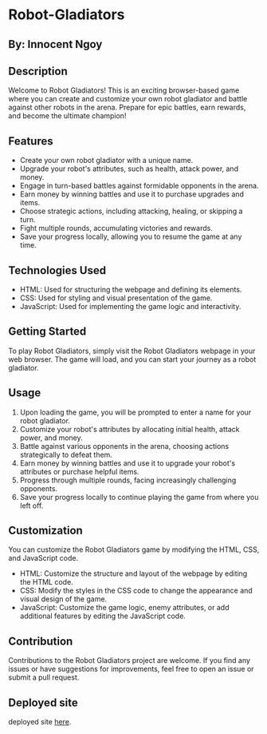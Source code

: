 # Robot-Gladiators
## By: Innocent Ngoy

## Description
Welcome to Robot Gladiators! This is an exciting browser-based game where you can create and customize your own robot gladiator and battle against other robots in the arena. Prepare for epic battles, earn rewards, and become the ultimate champion!

## Features
- Create your own robot gladiator with a unique name.
- Upgrade your robot's attributes, such as health, attack power, and money.
- Engage in turn-based battles against formidable opponents in the arena.
- Earn money by winning battles and use it to purchase upgrades and items.
- Choose strategic actions, including attacking, healing, or skipping a turn.
- Fight multiple rounds, accumulating victories and rewards.
- Save your progress locally, allowing you to resume the game at any time.

## Technologies Used
- HTML: Used for structuring the webpage and defining its elements.
- CSS: Used for styling and visual presentation of the game.
- JavaScript: Used for implementing the game logic and interactivity.

## Getting Started
To play Robot Gladiators, simply visit the Robot Gladiators webpage in your web browser. The game will load, and you can start your journey as a robot gladiator.

## Usage
1. Upon loading the game, you will be prompted to enter a name for your robot gladiator.
2. Customize your robot's attributes by allocating initial health, attack power, and money.
3. Battle against various opponents in the arena, choosing actions strategically to defeat them.
4. Earn money by winning battles and use it to upgrade your robot's attributes or purchase helpful items.
5. Progress through multiple rounds, facing increasingly challenging opponents.
6. Save your progress locally to continue playing the game from where you left off.

## Customization
You can customize the Robot Gladiators game by modifying the HTML, CSS, and JavaScript code.

- HTML: Customize the structure and layout of the webpage by editing the HTML code.
- CSS: Modify the styles in the CSS code to change the appearance and visual design of the game.
- JavaScript: Customize the game logic, enemy attributes, or add additional features by editing the JavaScript code.

## Contribution
Contributions to the Robot Gladiators project are welcome. If you find any issues or have suggestions for improvements, feel free to open an issue or submit a pull request.

## Deployed site
deployed site <a href="https://inongoy.github.io/Robot-Gladiators/">here</a>.
